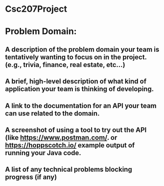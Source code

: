 # Csc207Project

# Problem Domain:
A description of the problem domain your team is tentatively wanting to focus on in the project. (e.g., trivia, finance, real estate, etc…)
- 
A brief, high-level description of what kind of application your team is thinking of developing.
- 
A link to the documentation for an API your team can use related to the domain.
- 
A screenshot of using a tool to try out the API (like https://www.postman.com/. or https://hoppscotch.io/ example output of running your Java code.
- 
A list of any technical problems blocking progress (if any)
- 
